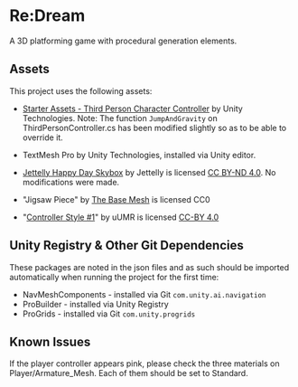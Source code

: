 # Re:Dream

A 3D platforming game with procedural generation elements.


## Assets

This project uses the following assets:

* [Starter Assets - Third Person Character Controller](https://assetstore.unity.com/packages/essentials/starter-assets-third-person-character-controller-196526) by Unity Technologies. Note: The function `JumpAndGravity` on ThirdPersonController.cs has been modified slightly so as to be able to override it.

* TextMesh Pro by Unity Technologies, installed via Unity editor.

* [Jettelly Happy Day Skybox](https://www.jettelly.com/assets/happy-day-skybox/) by Jettelly is licensed [CC BY-ND 4.0](https://creativecommons.org/licenses/by-nd/4.0/legalcode). No modifications were made.

* "Jigsaw Piece" by [The Base Mesh](https://thebasemesh.com/) is licensed CC0

* "[Controller Style #1](https://opengameart.org/content/controller-style-1)" by uUMR is licensed [CC-BY 4.0](https://creativecommons.org/licenses/by/4.0/)


## Unity Registry & Other Git Dependencies

These packages are noted in the json files and as such should be imported automatically when running the project for the first time:

* NavMeshComponents - installed via Git `com.unity.ai.navigation`  
* ProBuilder - installed via Unity Registry  
* ProGrids - installed via Git `com.unity.progrids`  


## Known Issues

If the player controller appears pink, please check the three materials on Player/Armature_Mesh. Each of them should be set to Standard.
